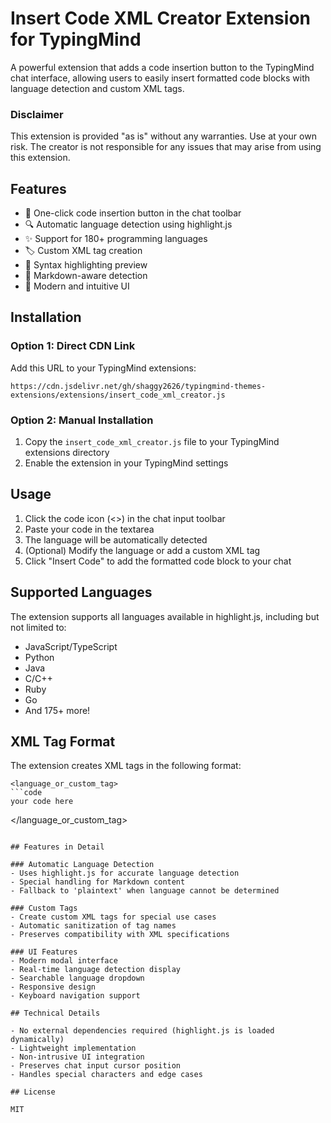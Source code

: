 # Insert Code XML Creator Extension for TypingMind

A powerful extension that adds a code insertion button to the TypingMind chat interface, allowing users to easily insert formatted code blocks with language detection and custom XML tags.

### Disclaimer
This extension is provided "as is" without any warranties. Use at your own risk. The creator is not responsible for any issues that may arise from using this extension.

## Features

- 🎯 One-click code insertion button in the chat toolbar
- 🔍 Automatic language detection using highlight.js
- ✨ Support for 180+ programming languages
- 🏷️ Custom XML tag creation
- 💅 Syntax highlighting preview
- 📝 Markdown-aware detection
- 🎨 Modern and intuitive UI

## Installation

### Option 1: Direct CDN Link
Add this URL to your TypingMind extensions:
```
https://cdn.jsdelivr.net/gh/shaggy2626/typingmind-themes-extensions/extensions/insert_code_xml_creator.js
```

### Option 2: Manual Installation
1. Copy the `insert_code_xml_creator.js` file to your TypingMind extensions directory
2. Enable the extension in your TypingMind settings

## Usage

1. Click the code icon (<>) in the chat input toolbar
2. Paste your code in the textarea
3. The language will be automatically detected
4. (Optional) Modify the language or add a custom XML tag
5. Click "Insert Code" to add the formatted code block to your chat

## Supported Languages

The extension supports all languages available in highlight.js, including but not limited to:
- JavaScript/TypeScript
- Python
- Java
- C/C++
- Ruby
- Go
- And 175+ more!

## XML Tag Format

The extension creates XML tags in the following format:
```
<language_or_custom_tag>
```code
your code here
```
</language_or_custom_tag>
```

## Features in Detail

### Automatic Language Detection
- Uses highlight.js for accurate language detection
- Special handling for Markdown content
- Fallback to 'plaintext' when language cannot be determined

### Custom Tags
- Create custom XML tags for special use cases
- Automatic sanitization of tag names
- Preserves compatibility with XML specifications

### UI Features
- Modern modal interface
- Real-time language detection display
- Searchable language dropdown
- Responsive design
- Keyboard navigation support

## Technical Details

- No external dependencies required (highlight.js is loaded dynamically)
- Lightweight implementation
- Non-intrusive UI integration
- Preserves chat input cursor position
- Handles special characters and edge cases

## License

MIT 
